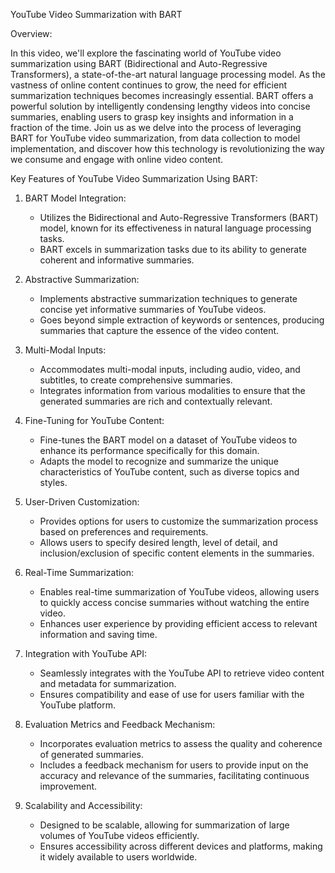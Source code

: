  YouTube Video Summarization with BART
 
Overview:

In this video, we'll explore the fascinating world of YouTube video summarization using BART (Bidirectional and Auto-Regressive Transformers), a state-of-the-art natural language processing model. As the vastness of online content continues to grow, the need for efficient summarization techniques becomes increasingly essential. BART offers a powerful solution by intelligently condensing lengthy videos into concise summaries, enabling users to grasp key insights and information in a fraction of the time. Join us as we delve into the process of leveraging BART for YouTube video summarization, from data collection to model implementation, and discover how this technology is revolutionizing the way we consume and engage with online video content.

Key Features of YouTube Video Summarization Using BART:

1. BART Model Integration:
   - Utilizes the Bidirectional and Auto-Regressive Transformers (BART) model, known for its effectiveness in natural language processing tasks.
   - BART excels in summarization tasks due to its ability to generate coherent and informative summaries.

2. Abstractive Summarization:
   - Implements abstractive summarization techniques to generate concise yet informative summaries of YouTube videos.
   - Goes beyond simple extraction of keywords or sentences, producing summaries that capture the essence of the video content.

3. Multi-Modal Inputs:
   - Accommodates multi-modal inputs, including audio, video, and subtitles, to create comprehensive summaries.
   - Integrates information from various modalities to ensure that the generated summaries are rich and contextually relevant.

4. Fine-Tuning for YouTube Content:
   - Fine-tunes the BART model on a dataset of YouTube videos to enhance its performance specifically for this domain.
   - Adapts the model to recognize and summarize the unique characteristics of YouTube content, such as diverse topics and styles.

5. User-Driven Customization:
   - Provides options for users to customize the summarization process based on preferences and requirements.
   - Allows users to specify desired length, level of detail, and inclusion/exclusion of specific content elements in the summaries.

6. Real-Time Summarization:
   - Enables real-time summarization of YouTube videos, allowing users to quickly access concise summaries without watching the entire video.
   - Enhances user experience by providing efficient access to relevant information and saving time.

7. Integration with YouTube API:
   - Seamlessly integrates with the YouTube API to retrieve video content and metadata for summarization.
   - Ensures compatibility and ease of use for users familiar with the YouTube platform.

8. Evaluation Metrics and Feedback Mechanism:
   - Incorporates evaluation metrics to assess the quality and coherence of generated summaries.
   - Includes a feedback mechanism for users to provide input on the accuracy and relevance of the summaries, facilitating continuous improvement.

9. Scalability and Accessibility:
   - Designed to be scalable, allowing for summarization of large volumes of YouTube videos efficiently.
   - Ensures accessibility across different devices and platforms, making it widely available to users worldwide.
